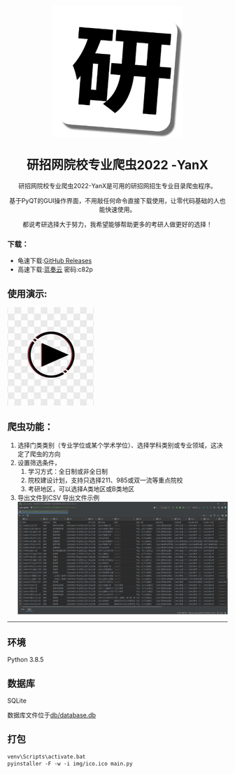<div align=center>
<img style="height: 300px" src="img/main.png" />

# 研招网院校专业爬虫2022 -YanX

研招网院校专业爬虫2022-YanX是可用的研招网招生专业目录爬虫程序。

基于PyQT的GUI操作界面，不用敲任何命令直接下载使用，让零代码基础的人也能快速使用。

都说考研选择大于努力，我希望能够帮助更多的考研人做更好的选择！

</div>

### 下载：

- 龟速下载:[GitHub Releases](https://github.com/xx025/YanX/releases/download/0.1/2022_YanX_Win64.zip)
- 高速下载:[蓝奏云](https://wwu.lanzouv.com/ihzfD0aqva7a) 密码:c82p


## 使用演示:


[![Watch the video](img/OIP-C.jpg)](https://www.bilibili.com/video/BV1SP4y1f7HG)
## 爬虫功能：

1. 选择门类类别（专业学位或某个学术学位）、选择学科类别或专业领域，这决定了爬虫的方向
2. 设置筛选条件，
    1. 学习方式：全日制或非全日制
    2. 院校建设计划，支持只选择211、985或双一流等重点院校
    3. 考研地区，可以选择A类地区或B类地区
3. 导出文件到CSV
   导出文件示例
   ![](img/2022-09-01_01-25-24.png)

---

## 环境

Python 3.8.5

## 数据库

SQLite

数据库文件位于[db/database.db](db/database.db)

## 打包

```
venv\Scripts\activate.bat
pyinstaller -F -w -i img/ico.ico main.py
```

